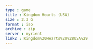 ```yaml
---
type : game
title : Kingdom Hearts (USA)
size : 2.3 G
format : iso
archive : zip
server : myrient
link2 : Kingdom%20Hearts%20%28USA%29
---
```


